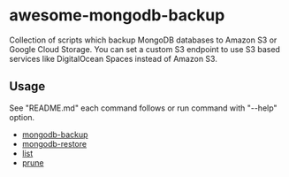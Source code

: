 # awesome-mongodb-backup

Collection of scripts which backup MongoDB databases to Amazon S3 or Google Cloud Storage. You can set a custom S3 endpoint to use S3 based services like DigitalOcean Spaces instead of Amazon S3.

## Usage

See "README.md" each command follows or run command with "--help" option.

- [mongodb-backup](https://github.com/ryu-sato/awesome-database-backup/blob/master/apps/mongodb-backup/README.md)
- [mongodb-restore](https://github.com/ryu-sato/awesome-database-backup/blob/master/apps/mongodb-restore/README.md)
- [list](https://github.com/ryu-sato/awesome-database-backup/blob/master/apps/list/README.md)
- [prune](https://github.com/ryu-sato/awesome-database-backup/blob/master/apps/prune/README.md)
